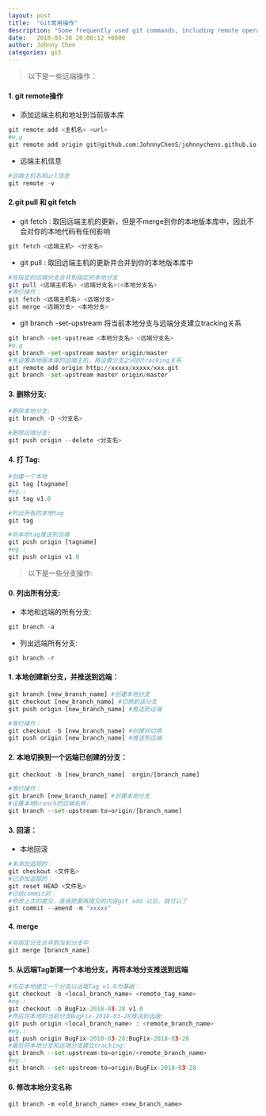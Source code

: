 ```yaml
---
layout: post
title:  "Git常用操作"
description: "Some frequently used git commands, including remote operations and branch operations. -- 常用的一些git操作命令，包括远端操作和分支操作。"
date:   2018-03-28 20:00:12 +0800
author: Johnny Chen
categories: git
---
```

>以下是一些远端操作：

#### 1. git remote操作
- 添加远端主机和地址到当前版本库

```python
git remote add <主机名> <url>
#e.g
git remote add origin git@github.com:JohnnyChenS/johnnychens.github.io.git
```

- 远端主机信息

```python
#远端主机名和url信息
git remote -v 
```

#### 2.git pull 和 git fetch
- git fetch : 取回远端主机的更新，但是不merge到你的本地版本库中，因此不会对你的本地代码有任何影响

```python
git fetch <远端主机> <分支名>
```

-  git pull : 取回远端主机的更新并合并到你的本地版本库中

```python
#将指定的远端分支合并到指定的本地分支
git pull <远端主机名> <远端分支名>:<本地分支名> 
#等价操作：
git fetch <远端主机名> <远端分支>
git merge <远端分支> <本地分支>
```

- git branch -set-upstream 将当前本地分支与远端分支建立tracking关系

```python
git branch -set-upstream <本地分支名> <远端分支名>
#e.g
git branch -set-upstream master origin/master
#先设置本地版本库的远端主机，再设置分支之间的tracking关系
git remote add origin http://xxxxx/xxxxx/xxx.git
git branch -set-upstream master origin/master
```
#### 3. 删除分支: 
```python
#删除本地分支:
git branch -D <分支名>

#删除远端分支:
git push origin --delete <分支名>
```

#### 4. 打 Tag:
```python
#创建一个本地
git tag [tagname]
#eg.:
git tag v1.0

#列出所有的本地tag
git tag 

#将本地tag推送到远端
git push origin [tagname]
#eg.:
git push origin v1.0
```

> 以下是一些分支操作:

#### 0. 列出所有分支:
- 本地和远端的所有分支:
```python
git branch -a
```

- 列出远端所有分支:
```python
git branch -r
```

#### 1. 本地创建新分支，并推送到远端：
```python
git branch [new_branch_name] #创建本地分支
git checkout [new_branch_name] #切换到该分支
git push origin [new_branch_name] #推送到远端

#等价操作：
git checkout -b [new_branch_name] #创建并切换
git push origin [new_branch_name] #推送到远端
```

#### 2. 本地切换到一个远端已创建的分支：
```python
git checkout -b [new_branch_name]  orgin/[branch_name]

#等价操作：
git branch [new_branch_name] #创建本地分支
#设置本地branch的远端名称:
git branch --set-upstream-to=origin/[branch_name]
```

#### 3. 回滚：
- 本地回滚

```python
#未添加追踪的：
git checkout <文件名>
#已添加追踪的：
git reset HEAD <文件名>
#已经commit的：
#修改上次的提交，直接把要再提交的内容git add 以后，就可以了
git commit --amend -m "xxxxx"
```

#### 4. merge

```python
#将指定分支合并到当前分支中
git merge [branch_name] 
```

#### 5. 从远端Tag新建一个本地分支，再将本地分支推送到远端
```python
#先在本地建立一个分支以远端Tag v1.0为基础：
git checkout -b <local_branch_name> <remote_tag_name>
#eg.: 
git checkout -b BugFix-2018-03-28 v1.0
#然后将本地的当前分支BugFix-2018-03-28推送到远端:
git push origin <local_branch_name> : <remote_branch_name>
#eg.:
git push origin BugFix-2018-03-28:BugFix-2018-03-28
#最后将本地分支和远端分支建立tracking:
git branch --set-upstream-to=origin/<remote_branch_name>
#eg.:
git branch --set-upstream-to=origin/BugFix-2018-03-28
```

#### 6. 修改本地分支名称
```
git branch -m <old_branch_name> <new_branch_name>
```